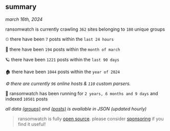 
## summary
_march 16th, 2024_

ransomwatch is currently crawling `362` sites belonging to `180` unique groups

⏲ there have been `7` posts within the `last 24 hours`

🦈 there have been `194` posts within the `month of march`

🪐 there have been `1221` posts within the `last 90 days`

🏚 there have been `1044` posts within the `year of 2024`

_⚙️ there are currently `96` online hosts & `110` custom parsers._

🦕 ransomwatch has been running for `2 years, 6 months and 9 days` and indexed `10501` posts

_all data  [(groups)](http://ransomwhat.telemetry.ltd/groups) and [(posts)](http://ransomwhat.telemetry.ltd/posts) is available in JSON (updated hourly)_

> ransomwatch is fully [open source](https://github.com/joshhighet/ransomwatch#ransomwatch--). please consider [sponsoring](https://github.com/sponsors/joshhighet) if you find it useful!
